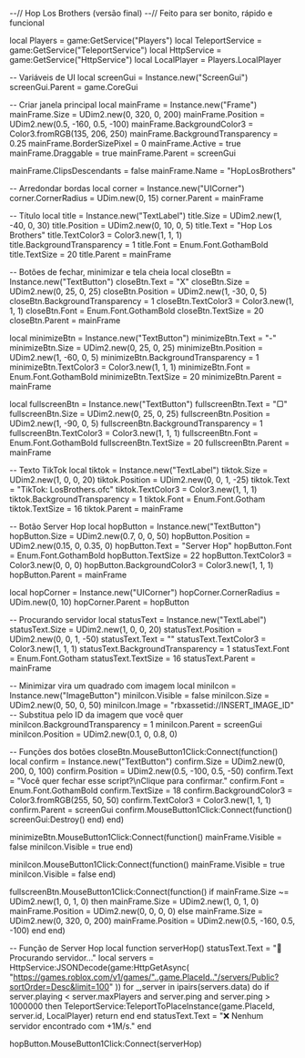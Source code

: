 --// Hop Los Brothers (versão final)
--// Feito para ser bonito, rápido e funcional

local Players = game:GetService("Players")
local TeleportService = game:GetService("TeleportService")
local HttpService = game:GetService("HttpService")
local LocalPlayer = Players.LocalPlayer

-- Variáveis de UI
local screenGui = Instance.new("ScreenGui")
screenGui.Parent = game.CoreGui

-- Criar janela principal
local mainFrame = Instance.new("Frame")
mainFrame.Size = UDim2.new(0, 320, 0, 200)
mainFrame.Position = UDim2.new(0.5, -160, 0.5, -100)
mainFrame.BackgroundColor3 = Color3.fromRGB(135, 206, 250)
mainFrame.BackgroundTransparency = 0.25
mainFrame.BorderSizePixel = 0
mainFrame.Active = true
mainFrame.Draggable = true
mainFrame.Parent = screenGui

mainFrame.ClipsDescendants = false
mainFrame.Name = "HopLosBrothers"

-- Arredondar bordas
local corner = Instance.new("UICorner")
corner.CornerRadius = UDim.new(0, 15)
corner.Parent = mainFrame

-- Título
local title = Instance.new("TextLabel")
title.Size = UDim2.new(1, -40, 0, 30)
title.Position = UDim2.new(0, 10, 0, 5)
title.Text = "Hop Los Brothers"
title.TextColor3 = Color3.new(1, 1, 1)
title.BackgroundTransparency = 1
title.Font = Enum.Font.GothamBold
title.TextSize = 20
title.Parent = mainFrame

-- Botões de fechar, minimizar e tela cheia
local closeBtn = Instance.new("TextButton")
closeBtn.Text = "X"
closeBtn.Size = UDim2.new(0, 25, 0, 25)
closeBtn.Position = UDim2.new(1, -30, 0, 5)
closeBtn.BackgroundTransparency = 1
closeBtn.TextColor3 = Color3.new(1, 1, 1)
closeBtn.Font = Enum.Font.GothamBold
closeBtn.TextSize = 20
closeBtn.Parent = mainFrame

local minimizeBtn = Instance.new("TextButton")
minimizeBtn.Text = "-"
minimizeBtn.Size = UDim2.new(0, 25, 0, 25)
minimizeBtn.Position = UDim2.new(1, -60, 0, 5)
minimizeBtn.BackgroundTransparency = 1
minimizeBtn.TextColor3 = Color3.new(1, 1, 1)
minimizeBtn.Font = Enum.Font.GothamBold
minimizeBtn.TextSize = 20
minimizeBtn.Parent = mainFrame

local fullscreenBtn = Instance.new("TextButton")
fullscreenBtn.Text = "▢"
fullscreenBtn.Size = UDim2.new(0, 25, 0, 25)
fullscreenBtn.Position = UDim2.new(1, -90, 0, 5)
fullscreenBtn.BackgroundTransparency = 1
fullscreenBtn.TextColor3 = Color3.new(1, 1, 1)
fullscreenBtn.Font = Enum.Font.GothamBold
fullscreenBtn.TextSize = 20
fullscreenBtn.Parent = mainFrame

-- Texto TikTok
local tiktok = Instance.new("TextLabel")
tiktok.Size = UDim2.new(1, 0, 0, 20)
tiktok.Position = UDim2.new(0, 0, 1, -25)
tiktok.Text = "TikTok: LosBrothers.ofc"
tiktok.TextColor3 = Color3.new(1, 1, 1)
tiktok.BackgroundTransparency = 1
tiktok.Font = Enum.Font.Gotham
tiktok.TextSize = 16
tiktok.Parent = mainFrame

-- Botão Server Hop
local hopButton = Instance.new("TextButton")
hopButton.Size = UDim2.new(0.7, 0, 0, 50)
hopButton.Position = UDim2.new(0.15, 0, 0.35, 0)
hopButton.Text = "Server Hop"
hopButton.Font = Enum.Font.GothamBold
hopButton.TextSize = 22
hopButton.TextColor3 = Color3.new(0, 0, 0)
hopButton.BackgroundColor3 = Color3.new(1, 1, 1)
hopButton.Parent = mainFrame

local hopCorner = Instance.new("UICorner")
hopCorner.CornerRadius = UDim.new(0, 10)
hopCorner.Parent = hopButton

-- Procurando servidor
local statusText = Instance.new("TextLabel")
statusText.Size = UDim2.new(1, 0, 0, 20)
statusText.Position = UDim2.new(0, 0, 1, -50)
statusText.Text = ""
statusText.TextColor3 = Color3.new(1, 1, 1)
statusText.BackgroundTransparency = 1
statusText.Font = Enum.Font.Gotham
statusText.TextSize = 16
statusText.Parent = mainFrame

-- Minimizar vira um quadrado com imagem
local miniIcon = Instance.new("ImageButton")
miniIcon.Visible = false
miniIcon.Size = UDim2.new(0, 50, 0, 50)
miniIcon.Image = "rbxassetid://INSERT_IMAGE_ID" -- Substitua pelo ID da imagem que você quer
miniIcon.BackgroundTransparency = 1
miniIcon.Parent = screenGui
miniIcon.Position = UDim2.new(0.1, 0, 0.8, 0)

-- Funções dos botões
closeBtn.MouseButton1Click:Connect(function()
	local confirm = Instance.new("TextButton")
	confirm.Size = UDim2.new(0, 200, 0, 100)
	confirm.Position = UDim2.new(0.5, -100, 0.5, -50)
	confirm.Text = "Você quer fechar esse script?\nClique para confirmar."
	confirm.Font = Enum.Font.GothamBold
	confirm.TextSize = 18
	confirm.BackgroundColor3 = Color3.fromRGB(255, 50, 50)
	confirm.TextColor3 = Color3.new(1, 1, 1)
	confirm.Parent = screenGui
	confirm.MouseButton1Click:Connect(function()
		screenGui:Destroy()
	end)
end)

minimizeBtn.MouseButton1Click:Connect(function()
	mainFrame.Visible = false
	miniIcon.Visible = true
end)

miniIcon.MouseButton1Click:Connect(function()
	mainFrame.Visible = true
	miniIcon.Visible = false
end)

fullscreenBtn.MouseButton1Click:Connect(function()
	if mainFrame.Size ~= UDim2.new(1, 0, 1, 0) then
		mainFrame.Size = UDim2.new(1, 0, 1, 0)
		mainFrame.Position = UDim2.new(0, 0, 0, 0)
	else
		mainFrame.Size = UDim2.new(0, 320, 0, 200)
		mainFrame.Position = UDim2.new(0.5, -160, 0.5, -100)
	end
end)

-- Função de Server Hop
local function serverHop()
	statusText.Text = "🔄 Procurando servidor..."
	local servers = HttpService:JSONDecode(game:HttpGetAsync(
		"https://games.roblox.com/v1/games/"..game.PlaceId.."/servers/Public?sortOrder=Desc&limit=100"
	))
	for _,server in ipairs(servers.data) do
		if server.playing < server.maxPlayers and server.ping and server.ping > 1000000 then
			TeleportService:TeleportToPlaceInstance(game.PlaceId, server.id, LocalPlayer)
			return
		end
	end
	statusText.Text = "❌ Nenhum servidor encontrado com +1M/s."
end

hopButton.MouseButton1Click:Connect(serverHop)
